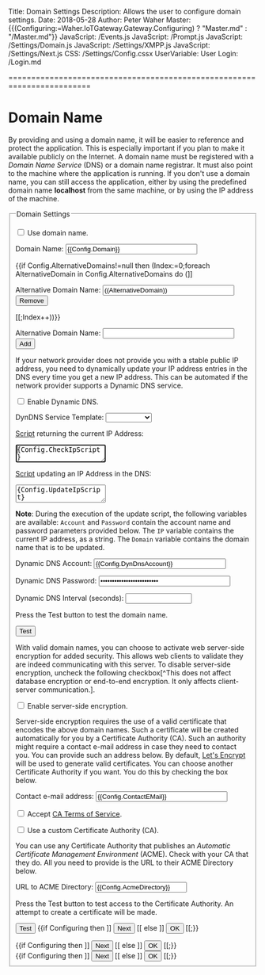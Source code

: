 ﻿Title: Domain Settings
Description: Allows the user to configure domain settings.
Date: 2018-05-28
Author: Peter Waher
Master: {{(Configuring:=Waher.IoTGateway.Gateway.Configuring) ? "Master.md" : "/Master.md"}}
JavaScript: /Events.js
JavaScript: /Prompt.js
JavaScript: /Settings/Domain.js
JavaScript: /Settings/XMPP.js
JavaScript: /Settings/Next.js
CSS: /Settings/Config.cssx
UserVariable: User
Login: /Login.md

========================================================================

Domain Name
===================

By providing and using a domain name, it will be easier to reference and protect the application. This is especially important if you plan to make it
available publicly on the Internet. A domain name must be registered with a *Domain Name Service* (DNS) or a domain name registrar. It must also point to the
machine where the application is running. If you don't use a domain name, you can still access the application, either by using the predefined domain name 
**localhost** from the same machine, or by using the IP address of the machine.

<form>
<fieldset>
<legend>Domain Settings</legend>

<p>
<input type="checkbox" name="UseDomainName" id="UseDomainName" {{ConfigClass:=Waher.IoTGateway.Setup.DomainConfiguration;Config:=ConfigClass.Instance;Config.UseDomainName ? "checked" : ""}} onclick="ToggleDomainNameProperties()"/>
<label for="UseDomainName" title="If a domain name can be used to identify the machine.">Use domain name.</label>
</p>

<div id="DomainNameProperties" style="display:{{Config.UseDomainName ? "block" : "none"}}">

<p>
<label for="DomainName">Domain Name:</label>  
<input id="DomainName" name="DomainName" type="text" style="width:20em" title="Domain name used to identify the machine." oninput="DomainNameInput(this)"
	value="{{Config.Domain}}" {{Config.Step=0 ? "autofocus" : ""}}/>
<span id="DomainName2" style="display:none">{{Config.Domain}}</span>
</p>

{{if Config.AlternativeDomains!=null then (Index:=0;foreach AlternativeDomain in Config.AlternativeDomains do (]]
<p>
<label for="AltDomainName((Index))">Alternative Domain Name:</label>  
<input id="AltDomainName((Index))" name="AltDomainName((Index))" type="text" style="width:20em" title="Alternative domain name used to identify the machine."
	value="((AlternativeDomain))"/>
<button type="button" class="negButtonSm" onclick="RemoveAltDomainName('((Index))')">Remove</button>
</p>
[[;Index++))}}

<p>
<label for="AltDomainName">Alternative Domain Name:</label>  
<input id="AltDomainName" name="AltDomainName" type="text" style="width:20em" title="Alternative domain name used to identify the machine."/>
<button type="button" class="posButtonSm" onclick="AddAltDomainName()">Add</button>
</p>

If your network provider does not provide you with a stable public IP address, you need to dynamically update your IP address entries in the
DNS every time you get a new IP address. This can be automated if the network provider supports a Dynamic DNS service.

<p>
<input type="checkbox" name="DynamicDns" id="DynamicDns" {{Config.DynamicDns ? "checked" : ""}} onclick="ToggleDynamicDnsProperties()"/>
<label for="DynamicDns" title="If a Dynamic DNS service should be used.">Enable Dynamic DNS.</label>
</p>

<div id="DynDnsProperties" style="display:{{Config.DynamicDns ? "block" : "none"}}">

<p>
<label for="DynDnsTemplate">DynDNS Service Template:</label>  
<select id="DynDnsTemplate" name="DynDnsTemplate" style="width:auto" onchange="TemplateChanged(this)">
<option value=""></option>
<option value="DynDnsOrg"{{(Template:=Config.DynDnsTemplate)="DynDnsOrg"?" selected":""}}>DynDns.org</option>
<option value="LoopiaSe"{{Template="LoopiaSe"?" selected":""}}>Loopia.se</option>
</select>
</p>

<label for="CheckIpScript">[Script](https://waher.se/Script.md) returning the current IP Address:</label>  
<textarea id="CheckIpScript" autofocus="autofocus" wrap="hard" onkeydown="return DynamicDnsScriptUpdated(this,event);">{Config.CheckIpScript}</textarea>

<label for="UpdateIpScript">[Script](https://waher.se/Script.md) updating an IP Address in the DNS:</label>  
<textarea id="UpdateIpScript" autofocus="autofocus" wrap="hard" onkeydown="return DynamicDnsScriptUpdated(this,event);">{Config.UpdateIpScript}</textarea>

**Note**: During the execution of the update script, the following variables are available: `Account` and `Password` contain the account
name and password parameters provided below. The `IP` variable contains the current IP address, as a string. The `Domain` variable
contains the domain name that is to be updated.

<p>
<label for="DynDnsAccount">Dynamic DNS Account:</label>  
<input id="DynDnsAccount" name="DynDnsAccount" type="text" style="width:20em" title="Account Name in the Dynamic DNS service." 
	value="{{Config.DynDnsAccount}}"/>
</p>

<p>
<label for="DynDnsPassword">Dynamic DNS Password:</label>  
<input id="DynDnsPassword" name="DynDnsPassword" type="password" style="width:20em" title="Password for the Dynamic DNS account." 
	value="{{Config.DynDnsPassword}}"/>
</p>

<p>
<label for="DynDnsInterval">Dynamic DNS Interval (seconds):</label>  
<input id="DynDnsInterval" name="DynDnsInterval" type="number" style="width:10em" title="Interval (in seconds) for checking if the IP address has changed. Make sure to keep the interval within the span recommended by the provider." 
	min="60" max="86400" step="1" value="{{Config.DynDnsInterval}}"/>
</p>

</div>

<p>Press the Test button to test the domain name.</p>
<p id="TestError" class="error" style="display:none">Unable to connect to and validate domain name <b id="InvalidDomainName"></b>. Please verify it is correct, and try again.</p>
<p id="NextMessage" class="message" style="display:none">Domain names successfully verified.</p>

<button type='button' onclick='TestNames()'>Test</button>

<div id="Encryption" style="display:{{Config.Step>0?"block":"none"}}">

With valid domain names, you can choose to activate web server-side encryption for added security. This allows web clients to validate they are indeed communicating
with this server. To disable server-side encryption, uncheck the following checkbox[^This does not affect database encryption or end-to-end encryption. 
It only affects client-server communication.].

<p>
<input type="checkbox" name="UseEncryption" id="UseEncryption" {{Config.UseEncryption ? "checked" : ""}} onclick="ToggleEncryptionProperties()"/>
<label for="UseEncryption" title="If server-side encyption should be used.">Enable server-side encryption.</label>
</p>

<div id="EncryptionProperties" style="display:{{Config.UseEncryption ? "block" : "none"}}">

Server-side encryption requires the use of a valid certificate that encodes the above domain names. Such a certificate will be created automatically for you
by a Certificate Authority (CA). Such an authority might require a contact e-mail address in case they need to contact you. You can provide such an address
below. By default, [Let's Encrypt](https://letsencrypt.org/) will be used to generate valid certificates. You can choose another Certificate Authority if you
want. You do this by checking the box below.

<p>
<label for="ContactEMail">Contact e-mail address:</label>  
<input id="ContactEMail" name="ContactEMail" type="email" style="width:20em" value="{{Config.ContactEMail}}"
	title="Contact e-mail address to be used in communication with the Certificate Authority."/>
</p>

<p id="ToSParagraph" style="display:{{Config.HasToS?"block":"none"}}">
<input type="checkbox" name="AcceptToS" id="AcceptToS" {{Config.AcceptToS ? "checked" : ""}}/>
<label for="AcceptToS" title="If the CA requirers the acceptance of a Terms of Service agreement.">Accept <a id="ToS" target="_blank" href="{{Config.UrlToS}}">CA Terms of Service</a>.</label>
</p>

<p>
<input type="checkbox" name="CustomCA" id="CustomCA" {{Config.CustomCA ? "checked" : ""}} onclick="ToggleCustomCAProperties()"/>
<label for="CustomCA" title="If a custom Certificate Authority is to be used.">Use a custom Certificate Authority (CA).</label>
</p>

<div id="CustomCAProperties" style="display:{{Config.CustomCA ? "block" : "none"}}">

You can use any Certificate Authority that publishes an *Automatic Certificate Management Environment* (ACME). Check with your CA that they do. All you need
to provide is the URL to their ACME Directory below.

<p>
<label for="AcmeDirectory">URL to ACME Directory:</label>  
<input id="AcmeDirectory" name="AcmeDirectory" type="text" title="URL to the ACME directory of the Certificate Authority you wish to use."
	value="{{Config.AcmeDirectory}}"/>
</p>

</div>

<p>Press the Test button to test access to the Certificate Authority. An attempt to create a certificate will be made.</p>
<p id="PleaseWait" style="display:none" class="message">Please wait while the machine attempts to create a certificate.</p>
<p id="CertificateError" class="error" style="display:none"></p>
<p id="NextMessage2" class="message" style="display:none">Certificate for the server successfully created.</p>

<button id='TestAcmeButton' type='button' onclick='TestAcme()'>Test</button>
{{if Configuring then ]]
<button id='NextButton' type='button' onclick='Next()' style='display:((Config.Step>1 ? "inline-block" : "none"))'>Next</button>
[[ else ]]
<button id='NextButton' type='button' onclick='Ok()'>OK</button>
[[;}}

</div>

<div id="NotEncryptionProperties" style="display:{{Config.UseEncryption ? "none" : "block"}}">
{{if Configuring then ]]
<button type='button' onclick='Next()'>Next</button>
[[ else ]]
<button type='button' onclick='Ok()'>OK</button>
[[;}}
</div>

</div>
</div>

<div id="NotDomainNameProperties" style="display:{{Config.UseDomainName ? "none" : "block"}}">
{{if Configuring then ]]
<button type='button' onclick='Next()'>Next</button>
[[ else ]]
<button type='button' onclick='Ok()'>OK</button>
[[;}}
</div>

</fieldset>

<fieldset id="ConnectionStatus" style="display:none">
<legend>Status</legend>
<div id='Status'></div>
</fieldset>

</form>

